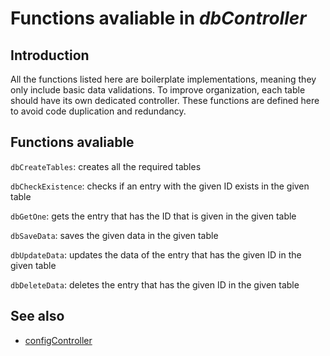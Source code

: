 # Functions avaliable in _dbController_

## Introduction

All the functions listed here are boilerplate implementations, meaning they only include basic data validations.
To improve organization, each table should have its own dedicated controller.
These functions are defined here to avoid code duplication and redundancy.

## Functions avaliable

`dbCreateTables`: creates all the required tables

`dbCheckExistence`: checks if an entry with the given ID exists in the given table

`dbGetOne`: gets the entry that has the ID that is given in the given table

`dbSaveData`: saves the given data in the given table

`dbUpdateData`: updates the data of the entry that has the given ID in the given table

`dbDeleteData`: deletes the entry that has the given ID in the given table

## See also

- [configController](./configController.md)